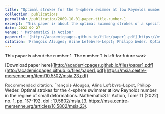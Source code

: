```yaml
---
title: "Optimal strokes for the 4-sphere swimmer at low Reynolds number in the regime of small deformations"
collection: publications
permalink: /publication/2009-10-01-paper-title-number-1
excerpt: 'This paper is about the optimal swimming strokes of a specific swimmer configuration, the 4-sphere swimmer, at low Reynolds numbers, e.g. at microscopic scale. The mathematical structure of the optimal swimming stroke for any small displacement are worked out in the paper.'
date: 2022-09-27
venue: ' MathematicS In Action'
paperurl: '[http://academicpages.github.io/files/paper1.pdf](https://msia.centre-mersenne.org/item/10.5802/msia.23.pdf)'
citation: 'François Alouges; Aline Lefebvre-Lepot; Philipp Weder. Optimal strokes for the 4-sphere swimmer at low Reynolds number in the regime of small deformations. MathematicS In Action, Tome 11 (2022) no. 1, pp. 167-192. doi : 10.5802/msia.23. https://msia.centre-mersenne.org/articles/10.5802/msia.23/'
---
```

This paper is about the number 1. The number 2 is left for future work.

[Download paper here]([http://academicpages.github.io/files/paper1.pdf](http://academicpages.github.io/files/paper1.pdf](https://msia.centre-mersenne.org/item/10.5802/msia.23.pdf)

Recommended citation: François Alouges; Aline Lefebvre-Lepot; Philipp Weder. Optimal strokes for the 4-sphere swimmer at low Reynolds number in the regime of small deformations. MathematicS In Action, Tome 11 (2022) no. 1, pp. 167-192. doi : 10.5802/msia.23. https://msia.centre-mersenne.org/articles/10.5802/msia.23/.
